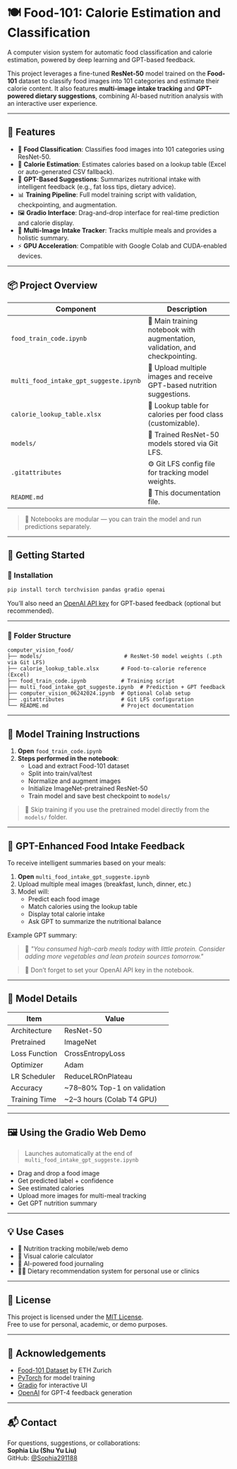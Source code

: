 
# 🍽️ Food-101: Calorie Estimation and Classification

A computer vision system for automatic food classification and calorie estimation, powered by deep learning and GPT-based feedback.

This project leverages a fine-tuned **ResNet-50** model trained on the **Food-101** dataset to classify food images into 101 categories and estimate their calorie content. It also features **multi-image intake tracking** and **GPT-powered dietary suggestions**, combining AI-based nutrition analysis with an interactive user experience.

---

## 🌟 Features

- 🥗 **Food Classification**: Classifies food images into 101 categories using ResNet-50.
- 🔢 **Calorie Estimation**: Estimates calories based on a lookup table (Excel or auto-generated CSV fallback).
- 🧠 **GPT-Based Suggestions**: Summarizes nutritional intake with intelligent feedback (e.g., fat loss tips, dietary advice).
- 📊 **Training Pipeline**: Full model training script with validation, checkpointing, and augmentation.
- 🖼️ **Gradio Interface**: Drag-and-drop interface for real-time prediction and calorie display.
- 🧾 **Multi-Image Intake Tracker**: Tracks multiple meals and provides a holistic summary.
- ⚡ **GPU Acceleration**: Compatible with Google Colab and CUDA-enabled devices.

---

## 📦 Project Overview

| Component              | Description                                                                 |
|------------------------|-----------------------------------------------------------------------------|
| `food_train_code.ipynb` | 🎯 Main training notebook with augmentation, validation, and checkpointing.  |
| `multi_food_intake_gpt_suggeste.ipynb` | 🤖 Upload multiple images and receive GPT-based nutrition suggestions. |
| `calorie_lookup_table.xlsx` | 🧮 Lookup table for calories per food class (customizable).                |
| `models/`              | 💾 Trained ResNet-50 models stored via Git LFS.                              |
| `.gitattributes`       | ⚙️ Git LFS config file for tracking model weights.                           |
| `README.md`            | 📘 This documentation file.                                                  |

> 📌 Notebooks are modular — you can train the model and run predictions separately.

---

## 🚀 Getting Started

### 🔧 Installation

```bash
pip install torch torchvision pandas gradio openai
```

You’ll also need an [OpenAI API key](https://platform.openai.com/account/api-keys) for GPT-based feedback (optional but recommended).

---

### 📁 Folder Structure

```
computer_vision_food/
├── models/                          # ResNet-50 model weights (.pth via Git LFS)
├── calorie_lookup_table.xlsx       # Food-to-calorie reference (Excel)
├── food_train_code.ipynb           # Training script
├── multi_food_intake_gpt_suggeste.ipynb  # Prediction + GPT feedback
├── computer_vision_06242024.ipynb  # Optional Colab setup
├── .gitattributes                  # Git LFS configuration
└── README.md                       # Project documentation
```

---

## 🧠 Model Training Instructions

1. **Open** `food_train_code.ipynb`
2. **Steps performed in the notebook**:
   - Load and extract Food-101 dataset
   - Split into train/val/test
   - Normalize and augment images
   - Initialize ImageNet-pretrained ResNet-50
   - Train model and save best checkpoint to `models/`

> 📝 Skip training if you use the pretrained model directly from the `models/` folder.

---

## 🎯 GPT-Enhanced Food Intake Feedback

To receive intelligent summaries based on your meals:

1. **Open** `multi_food_intake_gpt_suggeste.ipynb`
2. Upload multiple meal images (breakfast, lunch, dinner, etc.)
3. Model will:
   - Predict each food image
   - Match calories using the lookup table
   - Display total calorie intake
   - Ask GPT to summarize the nutritional balance

Example GPT summary:
> 🧠 *"You consumed high-carb meals today with little protein. Consider adding more vegetables and lean protein sources tomorrow."*

> 🔐 Don’t forget to set your OpenAI API key in the notebook.

---

## 🧪 Model Details

| Item             | Value                        |
|------------------|------------------------------|
| Architecture     | ResNet-50                    |
| Pretrained       | ImageNet                     |
| Loss Function    | CrossEntropyLoss             |
| Optimizer        | Adam                         |
| LR Scheduler     | ReduceLROnPlateau            |
| Accuracy         | ~78–80% Top-1 on validation  |
| Training Time    | ~2–3 hours (Colab T4 GPU)    |

---

## 🖼️ Using the Gradio Web Demo

> Launches automatically at the end of `multi_food_intake_gpt_suggeste.ipynb`

- Drag and drop a food image
- Get predicted label + confidence
- See estimated calories
- Upload more images for multi-meal tracking
- Get GPT nutrition summary

---

## 💡 Use Cases

- 📱 Nutrition tracking mobile/web demo
- 🧮 Visual calorie calculator
- 📒 AI-powered food journaling
- 🧑‍⚕️ Dietary recommendation system for personal use or clinics

---

## 📜 License

This project is licensed under the [MIT License](LICENSE).  
Free to use for personal, academic, or demo purposes.

---

## 🙏 Acknowledgements

- [Food-101 Dataset](https://www.vision.ee.ethz.ch/datasets_extra/food-101/) by ETH Zurich  
- [PyTorch](https://pytorch.org/) for model training  
- [Gradio](https://gradio.app/) for interactive UI  
- [OpenAI](https://openai.com/) for GPT-4 feedback generation

---

## 📬 Contact

For questions, suggestions, or collaborations:  
**Sophia Liu (Shu Yu Liu)**  
GitHub: [@Sophia291188](https://github.com/Sophia291188)

